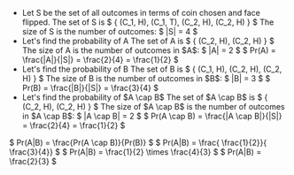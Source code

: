 <ul>
<li> Let S be the set of all outcomes in terms of coin chosen and face flipped. 
The set of S is $ { (C_1, H), (C_1, T), (C_2, H), (C_2, H) } $ 
The size of S is the number of outcomes: $ |S| = 4 $
	<li> Let's find the probability of A 
	      The set of A is $ { (C_2, H), (C_2, H) } $ 
	      The size of A is the number of outcomes in $A$: $ |A| = 2 $ 
$ Pr(A) = \frac{|A|}{|S|} = \frac{2}{4} = \frac{1}{2} $
	<li> Let's find the probability of B 
	      The set of B is $ { (C_1, H), (C_2, H), (C_2, H) } $ 
	      The size of B is the number of outcomes in $B$: $ |B| = 3 $ 
$ Pr(B) = \frac{|B|}{|S|} = \frac{3}{4} $
	<li> Let's find the probability of $A \cap B$ 
The set of $A \cap B$ is $ { (C_2, H), (C_2, H) } $ 
The size of $A \cap B$ is the number of outcomes in $A \cap B$: $ |A \cap B| = 2 $ 
$ Pr(A \cap B) = \frac{|A \cap B|}{|S|} = \frac{2}{4} = \frac{1}{2} $
</ul>
$ Pr(A|B) = \frac{Pr(A \cap B)}{Pr(B)} $ 
$ Pr(A|B) = \frac{ \frac{1}{2}}{ \frac{3}{4}} $ 
$ Pr(A|B) = \frac{1}{2} \times \frac{4}{3} $ 
$ Pr(A|B) = \frac{2}{3} $
